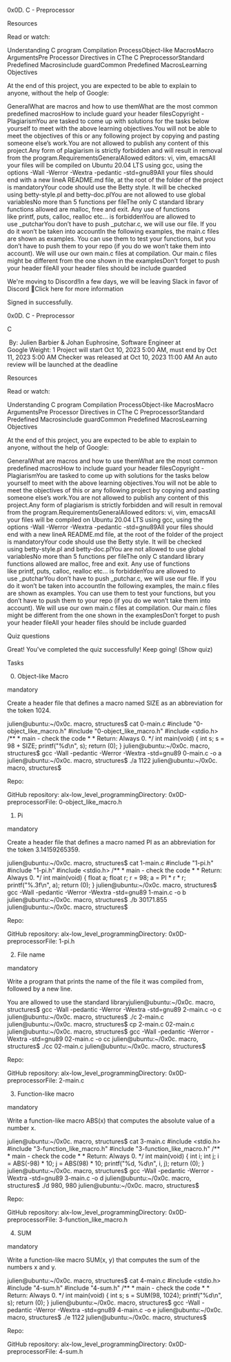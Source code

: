 0x0D. C - Preprocessor

Resources

Read or watch:

Understanding C program Compilation ProcessObject-like MacrosMacro ArgumentsPre Processor Directives in CThe C PreprocessorStandard Predefined Macrosinclude guardCommon Predefined MacrosLearning Objectives

At the end of this project, you are expected to be able to explain to anyone, without the help of Google:

GeneralWhat are macros and how to use themWhat are the most common predefined macrosHow to include guard your header filesCopyright - PlagiarismYou are tasked to come up with solutions for the tasks below yourself to meet with the above learning objectives.You will not be able to meet the objectives of this or any following project by copying and pasting someone else’s work.You are not allowed to publish any content of this project.Any form of plagiarism is strictly forbidden and will result in removal from the program.RequirementsGeneralAllowed editors: vi, vim, emacsAll your files will be compiled on Ubuntu 20.04 LTS using gcc, using the options -Wall -Werror -Wextra -pedantic -std=gnu89All your files should end with a new lineA README.md file, at the root of the folder of the project is mandatoryYour code should use the Betty style. It will be checked using betty-style.pl and betty-doc.plYou are not allowed to use global variablesNo more than 5 functions per fileThe only C standard library functions allowed are malloc, free and exit. Any use of functions like printf, puts, calloc, realloc etc… is forbiddenYou are allowed to use _putcharYou don’t have to push _putchar.c, we will use our file. If you do it won’t be taken into accountIn the following examples, the main.c files are shown as examples. You can use them to test your functions, but you don’t have to push them to your repo (if you do we won’t take them into account). We will use our own main.c files at compilation. Our main.c files might be different from the one shown in the examplesDon’t forget to push your header fileAll your header files should be include guarded


We're moving to Discord!In a few days, we will be leaving Slack in favor of Discord 🎉Click here for more information

Signed in successfully.

0x0D. C - Preprocessor

C

 By: Julien Barbier & Johan Euphrosine, Software Engineer at Google Weight: 1 Project will start Oct 10, 2023 5:00 AM, must end by Oct 11, 2023 5:00 AM Checker was released at Oct 10, 2023 11:00 AM An auto review will be launched at the deadline

Resources

Read or watch:

Understanding C program Compilation ProcessObject-like MacrosMacro ArgumentsPre Processor Directives in CThe C PreprocessorStandard Predefined Macrosinclude guardCommon Predefined MacrosLearning Objectives

At the end of this project, you are expected to be able to explain to anyone, without the help of Google:

GeneralWhat are macros and how to use themWhat are the most common predefined macrosHow to include guard your header filesCopyright - PlagiarismYou are tasked to come up with solutions for the tasks below yourself to meet with the above learning objectives.You will not be able to meet the objectives of this or any following project by copying and pasting someone else’s work.You are not allowed to publish any content of this project.Any form of plagiarism is strictly forbidden and will result in removal from the program.RequirementsGeneralAllowed editors: vi, vim, emacsAll your files will be compiled on Ubuntu 20.04 LTS using gcc, using the options -Wall -Werror -Wextra -pedantic -std=gnu89All your files should end with a new lineA README.md file, at the root of the folder of the project is mandatoryYour code should use the Betty style. It will be checked using betty-style.pl and betty-doc.plYou are not allowed to use global variablesNo more than 5 functions per fileThe only C standard library functions allowed are malloc, free and exit. Any use of functions like printf, puts, calloc, realloc etc… is forbiddenYou are allowed to use _putcharYou don’t have to push _putchar.c, we will use our file. If you do it won’t be taken into accountIn the following examples, the main.c files are shown as examples. You can use them to test your functions, but you don’t have to push them to your repo (if you do we won’t take them into account). We will use our own main.c files at compilation. Our main.c files might be different from the one shown in the examplesDon’t forget to push your header fileAll your header files should be include guarded

Quiz questions

Great! You've completed the quiz successfully! Keep going! (Show quiz)

Tasks

0. Object-like Macro

mandatory

Create a header file that defines a macro named SIZE as an abbreviation for the token 1024.

julien@ubuntu:~/0x0c. macro, structures$ cat 0-main.c #include "0-object_like_macro.h" #include "0-object_like_macro.h" #include <stdio.h> /** * main - check the code * * Return: Always 0. */ int main(void) { int s; s = 98 + SIZE; printf("%d\n", s); return (0); } julien@ubuntu:~/0x0c. macro, structures$ gcc -Wall -pedantic -Werror -Wextra -std=gnu89 0-main.c -o a julien@ubuntu:~/0x0c. macro, structures$ ./a 1122 julien@ubuntu:~/0x0c. macro, structures$ 

Repo:

GitHub repository: alx-low_level_programmingDirectory: 0x0D-preprocessorFile: 0-object_like_macro.h


1. Pi

mandatory

Create a header file that defines a macro named PI as an abbreviation for the token 3.14159265359.

julien@ubuntu:~/0x0c. macro, structures$ cat 1-main.c #include "1-pi.h" #include "1-pi.h" #include <stdio.h> /** * main - check the code * * Return: Always 0. */ int main(void) { float a; float r; r = 98; a = PI * r * r; printf("%.3f\n", a); return (0); } julien@ubuntu:~/0x0c. macro, structures$ gcc -Wall -pedantic -Werror -Wextra -std=gnu89 1-main.c -o b julien@ubuntu:~/0x0c. macro, structures$ ./b 30171.855 julien@ubuntu:~/0x0c. macro, structures$ 

Repo:

GitHub repository: alx-low_level_programmingDirectory: 0x0D-preprocessorFile: 1-pi.h


2. File name

mandatory

Write a program that prints the name of the file it was compiled from, followed by a new line.

You are allowed to use the standard libraryjulien@ubuntu:~/0x0c. macro, structures$ gcc -Wall -pedantic -Werror -Wextra -std=gnu89 2-main.c -o c julien@ubuntu:~/0x0c. macro, structures$ ./c 2-main.c julien@ubuntu:~/0x0c. macro, structures$ cp 2-main.c 02-main.c julien@ubuntu:~/0x0c. macro, structures$ gcc -Wall -pedantic -Werror -Wextra -std=gnu89 02-main.c -o cc julien@ubuntu:~/0x0c. macro, structures$ ./cc 02-main.c julien@ubuntu:~/0x0c. macro, structures$ 

Repo:

GitHub repository: alx-low_level_programmingDirectory: 0x0D-preprocessorFile: 2-main.c


3. Function-like macro

mandatory

Write a function-like macro ABS(x) that computes the absolute value of a number x.

julien@ubuntu:~/0x0c. macro, structures$ cat 3-main.c #include <stdio.h> #include "3-function_like_macro.h" #include "3-function_like_macro.h" /** * main - check the code * * Return: Always 0. */ int main(void) { int i; int j; i = ABS(-98) * 10; j = ABS(98) * 10; printf("%d, %d\n", i, j); return (0); } julien@ubuntu:~/0x0c. macro, structures$ gcc -Wall -pedantic -Werror -Wextra -std=gnu89 3-main.c -o d julien@ubuntu:~/0x0c. macro, structures$ ./d 980, 980 julien@ubuntu:~/0x0c. macro, structures$ 

Repo:

GitHub repository: alx-low_level_programmingDirectory: 0x0D-preprocessorFile: 3-function_like_macro.h


4. SUM

mandatory

Write a function-like macro SUM(x, y) that computes the sum of the numbers x and y.

julien@ubuntu:~/0x0c. macro, structures$ cat 4-main.c #include <stdio.h> #include "4-sum.h" #include "4-sum.h" /** * main - check the code * * Return: Always 0. */ int main(void) { int s; s = SUM(98, 1024); printf("%d\n", s); return (0); } julien@ubuntu:~/0x0c. macro, structures$ gcc -Wall -pedantic -Werror -Wextra -std=gnu89 4-main.c -o e julien@ubuntu:~/0x0c. macro, structures$ ./e 1122 julien@ubuntu:~/0x0c. macro, structures$ 

Repo:

GitHub repository: alx-low_level_programmingDirectory: 0x0D-preprocessorFile: 4-sum.h


